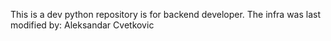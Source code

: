 This is a dev python repository is for backend developer. 
The infra was last modified by: Aleksandar Cvetkovic
